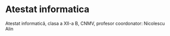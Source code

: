 # Atestat informatica
 Atestat informatică, clasa a XII-a B, CNMV, profesor coordonator: Nicolescu Alin
